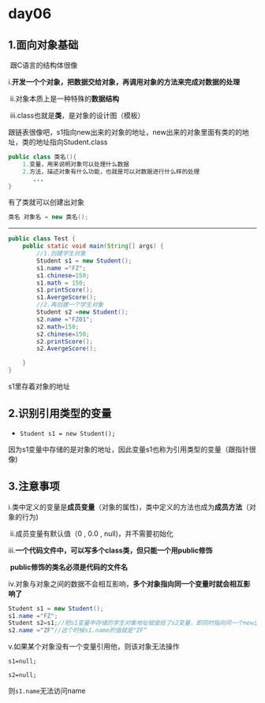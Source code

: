 # day06

## 1.面向对象基础

​	跟C语言的结构体很像

​	i.**开发一个个对象，把数据交给对象，再调用对象的方法来完成对数据的处理**

​	ii.对象本质上是一种特殊的**数据结构**

​	iii.class也就是**类**，是对象的设计图（模板）

​		跟链表很像吧，s1指向new出来的对象的地址，new出来的对象里面有类的的地址，类的地址指向Student.class

  ```java
  public class 类名(){
      1.变量，用来说明对象可以处理什么数据
      2.方法，描述对象有什么功能，也就是可以对数据进行什么样的处理
         ...
  }
  ```

有了类就可以创建出对象

```java
类名 对象名 = new 类名();
```

------------------------------------------------------------------------------------------------------

```java
public class Test {
    public static void main(String[] args) {
        //1.创建学生对象
        Student s1 = new Student();
        s1.name ="FZ";
        s1.chinese=150;
        s1.math = 150;
        s1.printScore();
        s1.AvergeScore();
        //2.再创建一个学生对象
        Student s2 =new Student();
        s2.name ="FZ01";
        s2.math=150;
        s2.chinese=150;
        s2.printScore();
        s2.AvergeScore();

    }
}
```

s1里存着对象的地址

## 2.识别引用类型的变量

* ``Student s1 = new Student();``

因为s1变量中存储的是对象的地址，因此变量s1也称为引用类型的变量（跟指针很像)

## 3.注意事项

​	i.类中定义的变量是**成员变量**（对象的属性)，类中定义的方法也成为**成员方法**（对象的行为)

​	ii.成员变量有默认值（0   ,  0.0  , null)，并不需要初始化

​	iii.**一个代码文件中，可以写多个class类，但只能一个用public修饰**

​		**public修饰的类名必须是代码的文件名**

   iv.对象与对象之间的数据不会相互影响，**多个对象指向同一个变量时就会相互影响了**

```java
Student s1 = new Student();
s1.name ="FZ";
Student s2=s1;//把s1变量中存储的学生对象地址赋值给了s2变量，即同时指向同一个new出来的Student对象
s2.name ="ZF"//这个时候s1.name的值就是"ZF“
```

v.如果某个对象没有一个变量引用他，则该对象无法操作

``s1=null;``

``s2=null;``

则``s1.name``无法访问name







